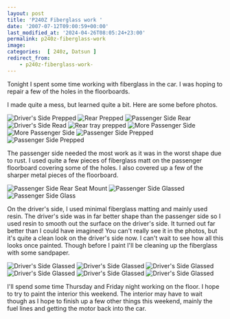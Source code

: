 ```yaml
---
layout: post
title: 'P240Z Fiberglass work '
date: '2007-07-12T09:00:59+00:00'
last_modified_at: '2024-04-26T08:05:24+23:00'
permalink: p240z-fiberglass-work
image: 
categories:  [ 240z, Datsun ]
redirect_from:
    - p240z-fiberglass-work-
---
```

Tonight I spent some time working with fiberglass in the car. I was hoping to repair a few of the holes in the floorboards.

I made quite a mess, but learned quite a bit. Here are some before photos.

![Driver's Side Prepped](http://farm2.static.flickr.com/1239/782283845_4a98080c53_s.jpg)
![Rear Prepped](http://farm2.static.flickr.com/1191/782279103_f6dc23edc9_s.jpg)
![Passenger Side Rear](http://farm2.static.flickr.com/1405/783148832_a6df33f0c1_s.jpg)
![Driver's Side Read](http://farm2.static.flickr.com/1163/782269191_d6fa0b7cc4_s.jpg)
![Rear tray prepped](http://farm2.static.flickr.com/1263/782264087_70a0e9c215_s.jpg)
![More Passenger Side](http://farm2.static.flickr.com/1389/782259683_327fb1836a_s.jpg)
![More Passenger Side](http://farm2.static.flickr.com/1406/782254643_7c9e474a2d_s.jpg)
![Passenger Side Prepped](http://farm2.static.flickr.com/1253/783124258_ae0f26041a_s.jpg)
![Passenger Side Prepped](http://farm2.static.flickr.com/1345/783119184_472925df95_s.jpg)

The passenger side needed the most work as it was in the worst shape due to rust. I used quite a few pieces of fiberglass matt on the passenger floorboard covering some of the holes. I also covered up a few of the sharper metal pieces of the floorboard.

![Passenger Side Rear Seat Mount](http://farm2.static.flickr.com/1424/783197250_28ce5b432c_s.jpg)
![Passenger Side Glassed](http://farm2.static.flickr.com/1148/782316363_c4d5cd8385_s.jpg)
![Passenger Side Glass](http://farm2.static.flickr.com/1201/782310645_f9e7b3bdf7_s.jpg)

On the driver's side, I used minimal fiberglass matting and mainly used resin. The driver's side was in far better shape than the passenger side so I used resin to smooth out the surface on the driver's side. It turned out far better than I could have imagined! You can't really see it in the photos, but it's quite a clean look on the driver's side now. I can't wait to see how all this looks once painted. Though before I paint I'll be cleaning up the fiberglass with some sandpaper.

![Driver's Side Glassed](http://farm2.static.flickr.com/1257/783180804_24310b5776_s.jpg)
![Driver's Side Glassed](http://farm2.static.flickr.com/1343/782300717_6712bc4068_s.jpg)
![Driver's Side Glassed](http://farm2.static.flickr.com/1260/783171108_1e2817f6d2_s.jpg)
![Driver's Side Glassed](http://farm2.static.flickr.com/1084/782292067_7163ecacfd_s.jpg)
![Driver's Side Glassed](http://farm2.static.flickr.com/1401/783206998_46e11df849_s.jpg)
![Driver's Side Glassed](http://farm2.static.flickr.com/1083/782326631_1c5ecf4a8d_s.jpg)

I'll spend some time Thursday and Friday night working on the floor. I hope to try to paint the interior this weekend. The interior may have to wait though as I hope to finish up a few other things this weekend, mainly the fuel lines and getting the motor back into the car.
